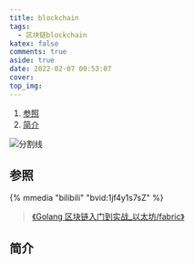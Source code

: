 ```yaml
---
title: blockchain
tags:
  - 区块链blockchain
katex: false
comments: true
aside: true
date: 2022-02-07 00:53:07
cover:
top_img:
---
```


<!--
 * @?: *********************************************************************
 * @Author: Weidows
 * @LastEditors: Weidows
 * @LastEditTime: 2022-02-10 03:14:15
 * @FilePath: \Blog-private\source\_posts\others\golang\blockchain.md
 * @Description:
 * @!: *********************************************************************
-->

1. [参照](#参照)
2. [简介](#简介)

![分割线](https://cdn.jsdelivr.net/gh/Weidows/Images/img/divider.png)

## 参照

{% mmedia "bilibili" "bvid:1jf4y1s7sZ" %}

> [《Golang 区块链入门到实战\_以太坊/fabric》](https://www.zlkt.net/book/detail/9/257)

## 简介
